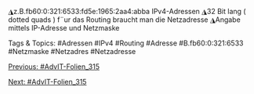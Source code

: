 ◮z.B.fb60:0:321:6533:fd5e:1965:2aa4:abba
IPv4-Adressen
◮32 Bit lang ( dotted quads )
f¨ur das Routing braucht man die Netzadresse
◮Angabe mittels IP-Adresse und Netzmaske

   Tags & Topics:
   #Adressen
   #IPv4
   #Routing
   #Adresse
   #B.fb60:0:321:6533
   #Netzmaske
   #Netzadres
   #Netzadresse

[Previous: #AdvIT-Folien_315](AdvIT-Folien_315.md)

[Next: #AdvIT-Folien_315](AdvIT-Folien_315.md)